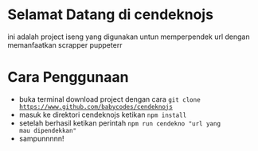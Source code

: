 # Selamat Datang di cendeknojs

ini adalah project iseng yang digunakan untun memperpendek url dengan memanfaatkan scrapper puppeterr

# Cara Penggunaan

- buka terminal download project dengan cara <code>git clone https://www.github.com/babycodes/cendeknojs</code>
- masuk ke direktori cendeknojs ketikan <code>npm install</code>
- setelah berhasil ketikan perintah <code>npm run cendekno "url yang mau dipendekkan"</code>
- sampunnnnn!
